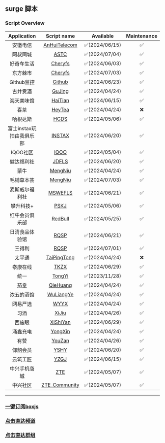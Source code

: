 ## surge 脚本
### Script Overview
|   Application   |                                      Script name                                       |   Available   | Maintenance |
|:---------------:|:--------------------------------------------------------------------------------------:|:-------------:|:-----------:|
|        安徽电信         |    [AnHuiTelecom](https://github.com/xzxxn777/Surge/blob/main/Script/AnHuiTelecom)     | ✅(2024/06/15) |     ✅️      |
|        阿叔同城         |    [ASTC](https://github.com/xzxxn777/Surge/blob/main/Script/ASTC)     | ✅(2024/07/04) |     ✅️      |
|        好奇车生活         |         [Cheryfs](https://github.com/xzxxn777/Surge/blob/main/Script/Cheryfs)          | ✅(2024/06/03) |     ✅️      |
|        东方棘市         |         [Cheryfs](https://github.com/xzxxn777/Surge/blob/main/Script/DFJS)          | ✅(2024/07/03) |     ✅️      |
|        Github监控         |         [Github](https://github.com/xzxxn777/Surge/blob/main/Script/Github)          | ✅(2024/06/23) |     ✅️      |
|      古井贡酒       |          [GuJing](https://github.com/xzxxn777/Surge/blob/main/Script/GuJing)           | ✅(2024/04/24) |      ✅      |
|        海天美味馆         |         [HaiTian](https://github.com/xzxxn777/Surge/blob/main/Script/HaiTian)          | ✅(2024/06/15) |     ✅️      |
|       喜茶        |          [HeyTea](https://github.com/xzxxn777/Surge/blob/main/Script/HeyTea)           | ✅(2024/04/24) |      ❌      |
|      哈根达斯       |            [HGDS](https://github.com/xzxxn777/Surge/blob/main/Script/HGDS)             | ✅(2024/05/06) |     ✅️      |
|      富士instax玩拍由我俱乐部       |            [INSTAX](https://github.com/xzxxn777/Surge/blob/main/Script/INSTAX)             | ✅(2024/06/20) |     ✅️      |
|     IQOO社区      |            [IQOO](https://github.com/xzxxn777/Surge/blob/main/Script/IQOO)             | ✅(2024/05/04) |     ✅️      |
|     健达福利社      |            [JDFLS](https://github.com/xzxxn777/Surge/blob/main/Script/JDFLS)             | ✅(2024/06/20) |     ✅️      |
|     蒙牛      |         [MengNiu](https://github.com/xzxxn777/Surge/blob/main/Script/MengNiu)          | ✅(2024/04/24) |      ✅      |
|     毛铺草本荟      |         [MengNiu](https://github.com/xzxxn777/Surge/blob/main/Script/MPCBH)          | ✅(2024/07/03) |      ✅      |
|     麦斯威尔福利社      |         [MSWEFLS](https://github.com/xzxxn777/Surge/blob/main/Script/MSWEFLS)          | ✅(2024/06/21) |      ✅      |
|      攀升科技+      |            [PSKJ](https://github.com/xzxxn777/Surge/blob/main/Script/PSKJ)             | ✅(2024/05/06) |     ✅️      |
|        红牛会员俱乐部         |         [RedBull](https://github.com/xzxxn777/Surge/blob/main/Script/RedBull)          | ✅(2024/05/25) |     ✅️      |
|        日清食品体验馆         |         [RQSP](https://github.com/xzxxn777/Surge/blob/main/Script/RQSP)          | ✅(2024/06/21) |     ✅️      |
|        三得利         |         [RQSP](https://github.com/xzxxn777/Surge/blob/main/Script/SDL)          | ✅(2024/07/01) |     ✅️      |
|       太平通       |     [TaiPingTong](https://github.com/xzxxn777/Surge/blob/main/Script/TaiPingTong)      | ✅(2024/04/24) |      ❌      |
|       泰康在线       |     [TKZX](https://github.com/xzxxn777/Surge/blob/main/Script/TKZX)      | ✅(2024/06/29) |      ✅       |
|       统一        |          [TongYi](https://github.com/xzxxn777/Surge/blob/main/Script/TongYi)           | ✅(2023/11/28) |      ✅      |
|       茄皇        |   [QieHuang](https://github.com/xzxxn777/Surge/blob/main/Script/TongYi/QieHuang.js)    | ✅(2024/04/24) |     ✅️      |
|       浓五的酒馆        |       [WuLiangYe](https://github.com/xzxxn777/Surge/blob/main/Script/WuLiangYe)        | ✅(2024/04/24) |     ✅️      |
|      网易严选       |            [WYYX](https://github.com/xzxxn777/Surge/blob/main/Script/WYYX)             | ✅(2024/04/24) |     ✅️      |
|       习酒        |           [XiJiu](https://github.com/xzxxn777/Surge/blob/main/Script/XiJiu)            | ✅(2024/04/26) |     ✅️      |
|       西施眼        |           [XiShiYan](https://github.com/xzxxn777/Surge/blob/main/Script/XiShiYan)            | ✅(2024/06/29) |     ✅️      |
|      涌鑫充电       |         [YongXin](https://github.com/xzxxn777/Surge/blob/main/Script/YongXin)          | ✅(2024/04/24) |     ✅️      |
|       有赞        |          [YouZan](https://github.com/xzxxn777/Surge/blob/main/Script/YouZan)           | ✅(2024/04/26) |     ✅️      |
|       仰韶会员        |          [YSHY](https://github.com/xzxxn777/Surge/blob/main/Script/YSHY)           | ✅(2024/06/20) |     ✅️      |
|       云筑工匠        |            [YZGJ](https://github.com/xzxxn777/Surge/blob/main/Script/YZGJ)             | ✅(2024/06/15) |     ✅️      |
|        中兴手机商城         |             [ZTE](https://github.com/xzxxn777/Surge/blob/main/Script/ZTE)              | ✅(2024/05/07) |     ✅️      |
|        中兴社区         | [ZTE_Community](https://github.com/xzxxn777/Surge/blob/main/Script/ZTE/ZTE_Community.js) | ✅(2024/05/07) |     ✅️      |

------
### [一键订阅boxjs](http://boxjs.com/#/sub/add/https://raw.githubusercontent.com/xzxxn777/Surge/main/xzxxn.json)
### [点击直达频道](https://t.me/xzxxn777)
### [点击直达群组](https://t.me/xzxxn7777)
